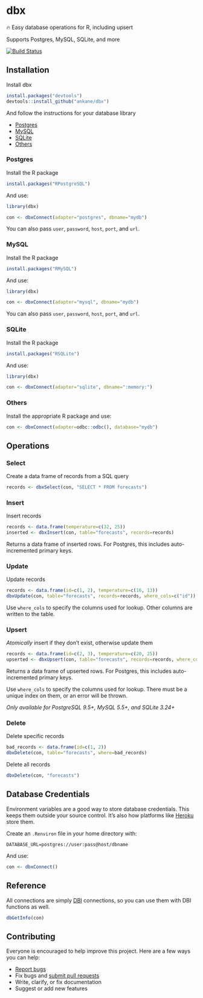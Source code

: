 # dbx

:fire: Easy database operations for R, including upsert

Supports Postgres, MySQL, SQLite, and more

[![Build Status](https://travis-ci.org/ankane/dbx.svg?branch=master)](https://travis-ci.org/ankane/dbx)

## Installation

Install dbx

```r
install.packages("devtools")
devtools::install_github("ankane/dbx")
```

And follow the instructions for your database library

- [Postgres](#postgres)
- [MySQL](#mysql)
- [SQLite](#sqlite)
- [Others](#others)

### Postgres

Install the R package

```r
install.packages("RPostgreSQL")
```

And use:

```r
library(dbx)

con <- dbxConnect(adapter="postgres", dbname="mydb")
```

You can also pass `user`, `password`, `host`, `port`, and `url`.

### MySQL

Install the R package

```r
install.packages("RMySQL")
```

And use:

```r
library(dbx)

con <- dbxConnect(adapter="mysql", dbname="mydb")
```

You can also pass `user`, `password`, `host`, `port`, and `url`.

### SQLite

Install the R package

```r
install.packages("RSQLite")
```

And use:

```r
library(dbx)

con <- dbxConnect(adapter="sqlite", dbname=":memory:")
```

### Others

Install the appropriate R package and use:

```r
con <- dbxConnect(adapter=odbc::odbc(), database="mydb")
```

## Operations

### Select

Create a data frame of records from a SQL query

```r
records <- dbxSelect(con, "SELECT * FROM forecasts")
```

### Insert

Insert records

```r
records <- data.frame(temperature=c(32, 25))
inserted <- dbxInsert(con, table="forecasts", records=records)
```

Returns a data frame of inserted rows. For Postgres, this includes auto-incremented primary keys.

### Update

Update records

```r
records <- data.frame(id=c(1, 2), temperature=c(16, 13))
dbxUpdate(con, table="forecasts", records=records, where_cols=c("id"))
```

Use `where_cols` to specify the columns used for lookup. Other columns are written to the table.

### Upsert

*Atomically* insert if they don’t exist, otherwise update them

```r
records <- data.frame(id=c(2, 3), temperature=c(20, 25))
upserted <- dbxUpsert(con, table="forecasts", records=records, where_cols=c("id"))
```

Returns a data frame of upserted rows. For Postgres, this includes auto-incremented primary keys.

Use `where_cols` to specify the columns used for lookup. There must be a unique index on them, or an error will be thrown.

*Only available for PostgreSQL 9.5+, MySQL 5.5+, and SQLite 3.24+*

### Delete

Delete specific records

```r
bad_records <- data.frame(id=c(1, 2))
dbxDelete(con, table="forecasts", where=bad_records)
```

Delete all records

```r
dbxDelete(con, "forecasts")
```

## Database Credentials

Environment variables are a good way to store database credentials. This keeps them outside your source control. It’s also how platforms like [Heroku](https://www.heroku.com) store them.

Create an `.Renviron` file in your home directory with:

```
DATABASE_URL=postgres://user:pass@host/dbname
```

And use:

```r
con <- dbxConnect()
```

## Reference

All connections are simply [DBI](https://cran.r-project.org/package=DBI) connections, so you can use them with DBI functions as well.

```r
dbGetInfo(con)
```

## Contributing

Everyone is encouraged to help improve this project. Here are a few ways you can help:

- [Report bugs](https://github.com/ankane/dbx/issues)
- Fix bugs and [submit pull requests](https://github.com/ankane/dbx/pulls)
- Write, clarify, or fix documentation
- Suggest or add new features

